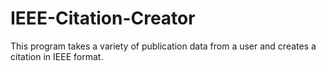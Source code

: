 # IEEE-Citation-Creator
This program takes a variety of publication data from a user and creates a citation in IEEE format.
